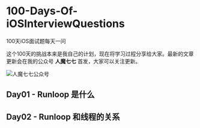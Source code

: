 # 100-Days-Of-iOSInterviewQuestions

100天iOS面试题每天一问

这个100天的挑战本来是我自己的计划，现在将学习过程分享给大家。最新的文章更新会在我的公众号 **人魔七七** 首发，大家可以关注更新。

![人魔七七公众号](https://upload-images.jianshu.io/upload_images/1304277-e7a0013199e72fbc.jpeg?imageMogr2/auto-orient/strip%7CimageView2/2/w/400)

## Day01 - Runloop 是什么

## Day02 - Runloop 和线程的关系
